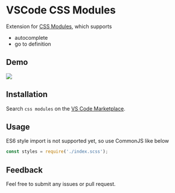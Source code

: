 # VSCode CSS Modules

Extension for [CSS Modules](https://github.com/css-modules/css-modules), which supports

- autocomplete
- go to definition

## Demo

![](http://i.giphy.com/l0EwY2Mk4IBgIholi.gif)

## Installation

Search `css modules` on the [VS Code Marketplace](https://code.visualstudio.com/Docs/editor/extension-gallery#_browse-and-install-extensions-in-vs-code).

## Usage

ES6 style import is not supported yet, so use CommonJS like below

```javascript
const styles = require('./index.scss');
```

## Feedback

Feel free to submit any issues or pull request.